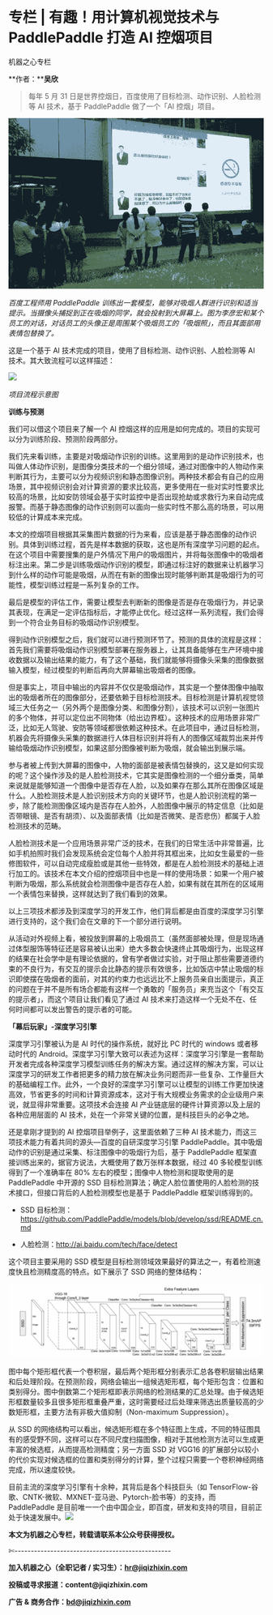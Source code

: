 # 专栏 | 有趣！用计算机视觉技术与 PaddlePaddle 打造 AI 控烟项目

机器之心专栏

**作者：****吴欣**

> 每年 5 月 31 日是世界控烟日，百度使用了目标检测、动作识别、人脸检测等 AI 技术，基于 PaddlePaddle 做了一个「AI 控烟」项目。

![](img/cdfec0f3712f66dabc57a3c7627a0ac1-fs8.png)

*百度工程师用 PaddlePaddle 训练出一套模型，能够对吸烟人群进行识别和适当提示。当摄像头捕捉到正在吸烟的同学，就会投射到大屏幕上。图为李彦宏和某个员工的对话，对话员工的头像正是周围某个吸烟员工的「吸烟照」，而且其面部用表情包替换了。*

这是一个基于 AI 技术完成的项目，使用了目标检测、动作识别、人脸检测等 AI 技术。其大致流程可以这样描述：

![](img/2285023b44f0819570b7025e6970eefc-fs8.png)

*项目流程示意图*

**训练与预测**

我们可以借这个项目来了解一个 AI 控烟这样的应用是如何完成的。项目的实现可以分为训练阶段、预测阶段两部分。

我们先来看训练，主要是对吸烟动作识别的训练。这里用到的是动作识别技术，也叫做人体动作识别，是图像分类技术的一个细分领域，通过对图像中的人物动作来判断其行为，主要可以分为视频识别和静态图像识别。两种技术都会有自己的应用场景，其中视频识别会对计算资源的要求比较高，更多使用在一些对实时性要求比较高的场景，比如安防领域会基于实时监控中是否出现抢劫或求救行为来自动完成报警。而基于静态图像的动作识别则可以面向一些实时性不那么高的场景，可以用较低的计算成本来完成。

本文的控烟项目根据其采集图片数据的行为来看，应该是基于静态图像的动作识别。具体到训练过程，首先是样本数据的获取，这也是所有深度学习问题的起点。在这个项目中需要搜集的是户外情况下用户的吸烟图片，并将每张图像中的吸烟者标注出来。第二步是训练吸烟动作识别的模型，即通过标注好的数据来让机器学习到什么样的动作可能是吸烟，从而在有新的图像出现时能够判断其是吸烟行为的可能性，模型训练过程是一系列复杂的工作。

最后是模型的评估工作，需要让模型去判断新的图像是否是存在吸烟行为，并记录其表现，在满足一定评估指标后，才能停止优化。经过这样一系列流程，我们会得到一个符合业务目标的吸烟动作识别模型。

得到动作识别模型之后，我们就可以进行预测环节了。预测的具体的流程是这样：首先我们需要将吸烟动作识别模型部署在服务器上，让其具备能够在生产环境中接收数据以及输出结果的能力，有了这个基础，我们就能够将摄像头采集的图像数据输入模型，经过模型的判断后再向大屏幕输出吸烟者的图像。

但是事实上，项目中输出的内容并不仅仅是吸烟动作，其实是一个整体图像中抽取出的吸烟者所在的图像部分，还要依赖于目标检测技术。目标检测是计算机视觉领域三大任务之一（另外两个是图像分类、和图像分割），该技术可以识别一张图片的多个物体，并可以定位出不同物体（给出边界框）。这种技术的应用场景非常广泛，比如无人驾驶、安防等领域都很依赖这种技术。在此项目中，通过目标检测，机器会先将摄像头采集的数据进行人体目标识别并将有人的图像区域裁剪出来并传输给吸烟动作识别模型，如果这部分图像被判断为吸烟，就会输出到展示端。

参与者被上传到大屏幕的图像中，人物的面部是被表情包替换的，这又是如何实现的呢？这个操作涉及的是人脸检测技术，它其实是图像检测的一个细分垂类，简单来说就是能够知道一个图像中是否存在人脸，以及如果存在那么其所在图像区域是什么。人脸检测技术是人脸识别技术方向的关键环节，也是人脸识别流程的第一步，除了能检测图像区域内是否存在人脸外，人脸图像中展示的特定信息（比如是否带眼镜、是否有胡须）、以及面部表情（比如是否微笑、是否悲伤）都属于人脸检测技术的范畴。

人脸检测技术是一个应用场景非常广泛的技术，在我们的日常生活中非常普遍，比如手机拍照时我们会发现系统会定位每个人脸并将其框出来，比如女生最爱的一些修图软件，可以自动完成瘦脸或是其他一些特效，都是在人脸检测技术的基础上进行加工的。该技术在本文介绍的控烟项目中也是一样的使用场景：如果一个用户被判断为吸烟，那么系统就会检测图像中是否存在人脸，如果有就在其所在的区域用一个表情包来替换，这样就达到了我们看到的效果。

以上三项技术都涉及到深度学习的开发工作，他们背后都是由百度的深度学习引擎进行支持的，这个我们会在文章的下一个部分进行说明。

从活动对外视频上看，被投放到屏幕的上吸烟员工（虽然面部被处理，但是现场通过体型服饰等特征还是容易被认出来）绝大多数会快速终止其吸烟行为，出现这样的结果在社会学中是有理论依据的，曾有学者做过实验，对于阻止那些需要道德约束的不良行为，有交互的提示会比静态的提示有效很多，比如饭店中禁止吸烟的标识即使摆在吸烟者的面前，对其的约束力也远远比不上服务员亲自出面提示，真正的问题在于并不是所有场合都能有这样一个勇敢的「服务员」来充当这个「有交互的提示者」，而这个项目让我们看见了通过 AI 技术来打造这样一个无处不在、任何时间都可以发出警告的提示者的可能。

**「幕后玩家」-深度学习引擎**

深度学习引擎被认为是 AI 时代的操作系统，就好比 PC 时代的 windows 或者移动时代的 Android。深度学习引擎大致可以表述为这样：深度学习引擎是一套帮助开发者完成各种深度学习模型训练任务的解决方案。通过这样的解决方案，可以让深度学习的研发工作者把更多的精力放在解决业务问题而非一些复杂、工作量巨大的基础编程工作。此外，一个良好的深度学习引擎可以让模型的训练工作更加快速高效，节省更多的时间和计算资源成本，这对于有大规模业务需求的企业级用户来说，就显得非常重要。这项技术会连接 AI 产业链底层的硬件计算资源以及上层的各种应用层面的 AI 技术，处在一个非常关键的位置，是科技巨头的必争之地。

还是拿刚才提到的 AI 控烟项目举例子，这里面依赖了三种 AI 技术能力，而这三项技术能力有着共同的源头—百度的自研深度学习引擎 PaddlePaddle。其中吸烟动作的识别是通过采集、标注图像中的吸烟行为后，基于 PaddlePaddle 框架直接训练出来的，据官方说法，大概使用了数万张样本数据，经过 40 多轮模型训练得到了一个准确率在 80% 左右的模型；图像中人物检测和提取使用的是 PaddlePaddle 中开源的 SSD 目标检测算法；确定人脸位置使用的人脸检测的技术接口，但接口背后的人脸检测模型也是基于 PaddlePaddle 框架训练得到的。

*   SSD 目标检测：https://github.com/PaddlePaddle/models/blob/develop/ssd/README.cn.md

*   人脸检测：http://ai.baidu.com/tech/face/detect

这个项目主要采用的 SSD 模型是目标检测领域效果最好的算法之一，有着检测速度快且检测精度高的特点。如下展示了 SSD 网络的整体结构：

![](img/bd06b304c3e7c8387c6aacf3df3acd04-fs8.png)

图中每个矩形框代表一个卷积层，最后两个矩形框分别表示汇总各卷积层输出结果和后处理阶段。在预测阶段，网络会输出一组候选矩形框，每个矩形包含：位置和类别得分。图中倒数第二个矩形框即表示网络的检测结果的汇总处理。由于候选矩形框数量较多且很多矩形框重叠严重，这时需要经过后处理来筛选出质量较高的少数矩形框，主要方法有非极大值抑制（Non-maximum Suppression）。

从 SSD 的网络结构可以看出，候选矩形框在多个特征图上生成，不同的特征图具有的感受野不同，这样可以在不同尺度扫描图像，相对于其他检测方法可以生成更丰富的候选框，从而提高检测精度；另一方面 SSD 对 VGG16 的扩展部分以较小的代价实现对候选框的位置和类别得分的计算，整个过程只需要一个卷积神经网络完成，所以速度较快。

目前主流的深度学习引擎有十余种，其背后是各个科技巨头（如 TensorFlow-谷歌、CNTK-微软、MXNET-亚马逊、Pytorch-脸书等）的支持，而 PaddlePaddle 是目前唯一一个由中国企业，即百度，研发和支持的项目，目前正处于快速发展中。![](img/2d1c94eb4a4ba15f356c96c72092e02b-fs8.png)

****本文为机器之心专栏，**转载请联系本公众号获得授权****。**

✄------------------------------------------------

**加入机器之心（全职记者 / 实习生）：hr@jiqizhixin.com**

**投稿或寻求报道：**content**@jiqizhixin.com**

**广告 & 商务合作：bd@jiqizhixin.com**